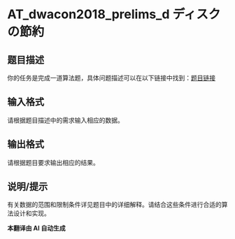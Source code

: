 # AT_dwacon2018_prelims_d ディスクの節約

## 题目描述

你的任务是完成一道算法题，具体问题描述可以在以下链接中找到：[题目链接](https://atcoder.jp/contests/dwacon2018-prelims/tasks/dwacon2018_prelims_d)

## 输入格式

请根据题目描述中的需求输入相应的数据。

## 输出格式

请根据题目要求输出相应的结果。

## 说明/提示

有关数据的范围和限制条件详见题目中的详细解释。请结合这些条件进行合适的算法设计和实现。

 **本翻译由 AI 自动生成**